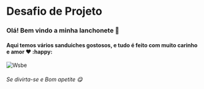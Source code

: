 # Desafio de Projeto 
###										Olá! Bem vindo a minha lanchonete :wave:

#### Aqui temos vários sanduiches gostosos, e tudo é feito com muito carinho e amor :heart: :happy:

![Wsbe](https://user-images.githubusercontent.com/86479126/197899866-dc3f9d15-8c70-4046-9e09-599db762470e.gif)

###### Se divirta-se e Bom apetite :yum:
